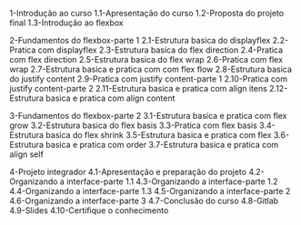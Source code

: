 1-Introdução ao curso
1.1-Apresentação do curso
1.2-Proposta do projeto final
1.3-Introdução ao flexbox

2-Fundamentos do flexbox-parte 1
2.1-Estrutura basica do displayflex
2.2-Pratica com displayflex
2.3-Estrutura basica do flex direction
2.4-Pratica com flex direction
2.5-Estrutura basica do flex wrap
2.6-Pratica com flex wrap
2.7-Estrutura basica e pratica com com flex flow
2.8-Estrutura basica do justify content
2.9-Pratica com justify content-parte 1
2.10-Pratica com justify content-parte 2
2.11-Estrutura basica e pratica com align itens
2.12-Estrutura basica e pratica com align content

3-Fundamentos do flexbox-parte 2
3.1-Estrutura basica e pratica com flex grow
3.2-Estrutura basica do flex basis
3.3-Pratica com flex basis
3.4-Estrutura basica do flex shrink
3.5-Estrutura basica e pratica com flex
3.6-Estrutura basica e pratica com order
3.7-Estrutura basica e pratica com align self

4-Projeto integrador
4.1-Apresentação e preparação do projeto
4.2-Organizando a interface-parte 1.1
4.3-Organizando a interface-parte 1.2
4.4-Organizando a interface-parte 1.3
4.5-Organizando a interface-parte 2
4.6-Organizando a interface-parte 3
4.7-Conclusão do curso
4.8-Gitlab
4.9-Slides
4.10-Certifique o conhecimento
